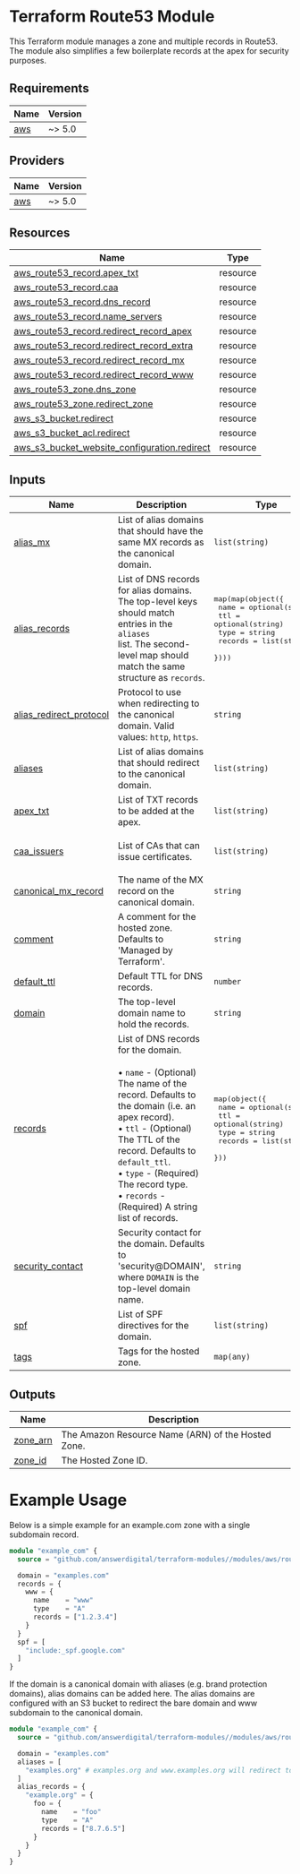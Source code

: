 # Terraform Route53 Module

This Terraform module manages a zone and multiple records in Route53.
The module also simplifies a few boilerplate records at the apex for security purposes.

<!-- BEGIN_TF_DOCS -->
## Requirements

| Name | Version |
|------|---------|
| <a name="requirement_aws"></a> [aws](#requirement\_aws) | ~> 5.0 |

## Providers

| Name | Version |
|------|---------|
| <a name="provider_aws"></a> [aws](#provider\_aws) | ~> 5.0 |

## Resources

| Name | Type |
|------|------|
| [aws_route53_record.apex_txt](https://registry.terraform.io/providers/hashicorp/aws/latest/docs/resources/route53_record) | resource |
| [aws_route53_record.caa](https://registry.terraform.io/providers/hashicorp/aws/latest/docs/resources/route53_record) | resource |
| [aws_route53_record.dns_record](https://registry.terraform.io/providers/hashicorp/aws/latest/docs/resources/route53_record) | resource |
| [aws_route53_record.name_servers](https://registry.terraform.io/providers/hashicorp/aws/latest/docs/resources/route53_record) | resource |
| [aws_route53_record.redirect_record_apex](https://registry.terraform.io/providers/hashicorp/aws/latest/docs/resources/route53_record) | resource |
| [aws_route53_record.redirect_record_extra](https://registry.terraform.io/providers/hashicorp/aws/latest/docs/resources/route53_record) | resource |
| [aws_route53_record.redirect_record_mx](https://registry.terraform.io/providers/hashicorp/aws/latest/docs/resources/route53_record) | resource |
| [aws_route53_record.redirect_record_www](https://registry.terraform.io/providers/hashicorp/aws/latest/docs/resources/route53_record) | resource |
| [aws_route53_zone.dns_zone](https://registry.terraform.io/providers/hashicorp/aws/latest/docs/resources/route53_zone) | resource |
| [aws_route53_zone.redirect_zone](https://registry.terraform.io/providers/hashicorp/aws/latest/docs/resources/route53_zone) | resource |
| [aws_s3_bucket.redirect](https://registry.terraform.io/providers/hashicorp/aws/latest/docs/resources/s3_bucket) | resource |
| [aws_s3_bucket_acl.redirect](https://registry.terraform.io/providers/hashicorp/aws/latest/docs/resources/s3_bucket_acl) | resource |
| [aws_s3_bucket_website_configuration.redirect](https://registry.terraform.io/providers/hashicorp/aws/latest/docs/resources/s3_bucket_website_configuration) | resource |

## Inputs

| Name | Description | Type | Default | Required |
|------|-------------|------|---------|:--------:|
| <a name="input_alias_mx"></a> [alias\_mx](#input\_alias\_mx) | List of alias domains that should have the same MX records as the canonical domain. | `list(string)` | `[]` | no |
| <a name="input_alias_records"></a> [alias\_records](#input\_alias\_records) | List of DNS records for alias domains. The top-level keys should match entries in the `aliases`<br>    list. The second-level map should match the same structure as `records`. | <pre>map(map(object({<br>    name    = optional(string)<br>    ttl     = optional(string)<br>    type    = string<br>    records = list(string)<br>  })))</pre> | `{}` | no |
| <a name="input_alias_redirect_protocol"></a> [alias\_redirect\_protocol](#input\_alias\_redirect\_protocol) | Protocol to use when redirecting to the canonical domain. Valid values: `http`, `https`. | `string` | `"https"` | no |
| <a name="input_aliases"></a> [aliases](#input\_aliases) | List of alias domains that should redirect to the canonical domain. | `list(string)` | `[]` | no |
| <a name="input_apex_txt"></a> [apex\_txt](#input\_apex\_txt) | List of TXT records to be added at the apex. | `list(string)` | `[]` | no |
| <a name="input_caa_issuers"></a> [caa\_issuers](#input\_caa\_issuers) | List of CAs that can issue certificates. | `list(string)` | <pre>[<br>  "amazon.com"<br>]</pre> | no |
| <a name="input_canonical_mx_record"></a> [canonical\_mx\_record](#input\_canonical\_mx\_record) | The name of the MX record on the canonical domain. | `string` | `"apex_mx"` | no |
| <a name="input_comment"></a> [comment](#input\_comment) | A comment for the hosted zone. Defaults to 'Managed by Terraform'. | `string` | `null` | no |
| <a name="input_default_ttl"></a> [default\_ttl](#input\_default\_ttl) | Default TTL for DNS records. | `number` | `86400` | no |
| <a name="input_domain"></a> [domain](#input\_domain) | The top-level domain name to hold the records. | `string` | n/a | yes |
| <a name="input_records"></a> [records](#input\_records) | List of DNS records for the domain.<br><br>    • `name`    - (Optional) The name of the record. Defaults to the domain (i.e. an apex record).<br>    • `ttl`     - (Optional) The TTL of the record. Defaults to `default_ttl`.<br>    • `type`    - (Required) The record type.<br>    • `records` - (Required) A string list of records. | <pre>map(object({<br>    name    = optional(string)<br>    ttl     = optional(string)<br>    type    = string<br>    records = list(string)<br>  }))</pre> | n/a | yes |
| <a name="input_security_contact"></a> [security\_contact](#input\_security\_contact) | Security contact for the domain. Defaults to 'security@DOMAIN', where `DOMAIN` is the top-level domain name. | `string` | `null` | no |
| <a name="input_spf"></a> [spf](#input\_spf) | List of SPF directives for the domain. | `list(string)` | `[]` | no |
| <a name="input_tags"></a> [tags](#input\_tags) | Tags for the hosted zone. | `map(any)` | `{}` | no |

## Outputs

| Name | Description |
|------|-------------|
| <a name="output_zone_arn"></a> [zone\_arn](#output\_zone\_arn) | The Amazon Resource Name (ARN) of the Hosted Zone. |
| <a name="output_zone_id"></a> [zone\_id](#output\_zone\_id) | The Hosted Zone ID. |
<!-- END_TF_DOCS -->

# Example Usage

Below is a simple example for an example.com zone with a single subdomain record.

```terraform
module "example_com" {
  source = "github.com/answerdigital/terraform-modules//modules/aws/route53?ref=v2"

  domain = "examples.com"
  records = {
    www = {
      name    = "www"
      type    = "A"
      records = ["1.2.3.4"]
    }
  }
  spf = [
    "include:_spf.google.com"
  ]
}
```

If the domain is a canonical domain with aliases (e.g. brand protection domains), alias
domains can be added here. The alias domains are configured with an S3 bucket to redirect
the bare domain and www subdomain to the canonical domain.


```terraform
module "example_com" {
  source = "github.com/answerdigital/terraform-modules//modules/aws/route53?ref=v2"

  domain = "examples.com"
  aliases = [
    "examples.org" # examples.org and www.examples.org will redirect to examples.com
  ]
  alias_records = {
    "example.org" = {
      foo = {
        name    = "foo"
        type    = "A"
        records = ["8.7.6.5"]
      }
    }
  }
}
```

